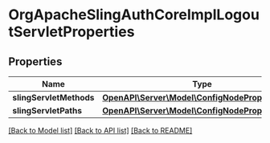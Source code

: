 # OrgApacheSlingAuthCoreImplLogoutServletProperties

## Properties
Name | Type | Description | Notes
------------ | ------------- | ------------- | -------------
**slingServletMethods** | [**OpenAPI\Server\Model\ConfigNodePropertyArray**](ConfigNodePropertyArray.md) |  | [optional] 
**slingServletPaths** | [**OpenAPI\Server\Model\ConfigNodePropertyString**](ConfigNodePropertyString.md) |  | [optional] 

[[Back to Model list]](../README.md#documentation-for-models) [[Back to API list]](../README.md#documentation-for-api-endpoints) [[Back to README]](../README.md)


